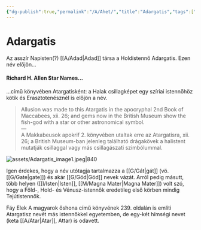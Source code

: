 ```yaml
---
{"dg-publish":true,"permalink":"/A/Ahet/","title":"Adargatis","tags":["Englishtexttranslated"],"created":"2023-11-06T01:45","updated":"2025-09-23T16:58"}
---
```



# Adargatis

Az asszír Napisten(?) [[A/Adad\|Adad]] társa a Holdistennő Adargatis. Ezen név előjön...

#### Richard H. Allen Star Names...  

...című könyvében Atargatisként: a Halak csillagképet egy szíriai istennőhöz kötik és Erasztotenésznél is előjön a név.  
> Allusion was made to this Atargatis in the apocryphal 2nd Book of Maccabees, xii. 26; and gems now in the British Museum show the fish-god with a star or other astronomical symbol.  
> —  
> A Makkabeusok apokrif 2. könyvében utaltak erre az Atargatisra, xii. 26; a British Museum-ban jelenleg található drágakövek a halistent mutatják csillaggal vagy más csillagászati ​​szimbólummal.  

![assets/Adargatis_image1.jpeg|840](/img/user/A/assets/Adargatis_image1.jpeg)  

Igen érdekes, hogy a név utótagja tartalmazza a [[G/Gát\|gát]] (vö. [[G/Gate\|gate]]) és akár [[G/Göd\|Göd]] nevek vázát. Arról pedig másutt, több helyen ([[I/Isten\|Isten]], [[M/Magna Mater\|Magna Mater]]) volt szó, hogy a Föld-, Hold- és Vénusz-istennők eredetileg első körben mindig Tejútistennők.  

Fáy Elek A magyarok őshona című könyvének 239. oldalán is említi Atargatisz nevét más istennőkkel egyetemben, de egy-két hímségi nevet (keta [[A/Atar\|Atar]], Attar) is odavett.  